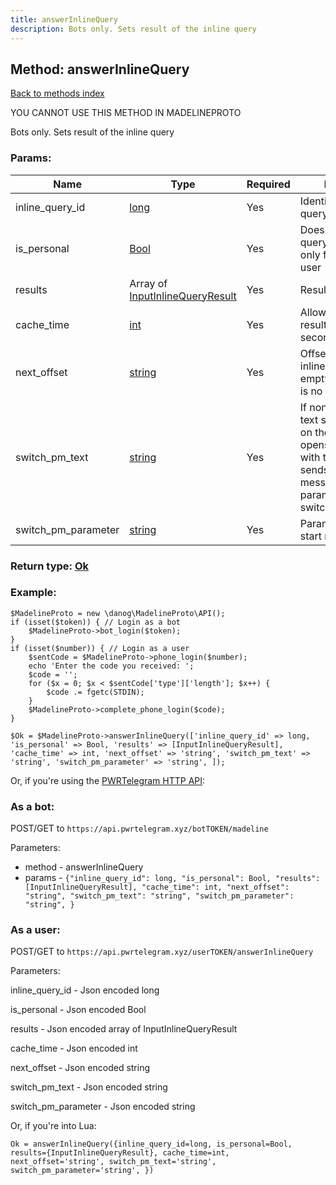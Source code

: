```yaml
---
title: answerInlineQuery
description: Bots only. Sets result of the inline query
---
```

## Method: answerInlineQuery  
[Back to methods index](index.md)


YOU CANNOT USE THIS METHOD IN MADELINEPROTO


Bots only. Sets result of the inline query

### Params:

| Name     |    Type       | Required | Description |
|----------|---------------|----------|-------------|
|inline\_query\_id|[long](../types/long.md) | Yes|Identifier of the inline query|
|is\_personal|[Bool](../types/Bool.md) | Yes|Does result of the query can be cached only for specified user|
|results|Array of [InputInlineQueryResult](../types/InputInlineQueryResult.md) | Yes|Results of the query|
|cache\_time|[int](../types/int.md) | Yes|Allowed time to cache results of the query in seconds|
|next\_offset|[string](../types/string.md) | Yes|Offset for the next inline query, pass empty string if there is no more results|
|switch\_pm\_text|[string](../types/string.md) | Yes|If non-empty, this text should be shown on the button, which opens private chat with the bot and sends bot start message with parameter switch_pm_parameter|
|switch\_pm\_parameter|[string](../types/string.md) | Yes|Parameter for the bot start message|


### Return type: [Ok](../types/Ok.md)

### Example:


```
$MadelineProto = new \danog\MadelineProto\API();
if (isset($token)) { // Login as a bot
    $MadelineProto->bot_login($token);
}
if (isset($number)) { // Login as a user
    $sentCode = $MadelineProto->phone_login($number);
    echo 'Enter the code you received: ';
    $code = '';
    for ($x = 0; $x < $sentCode['type']['length']; $x++) {
        $code .= fgetc(STDIN);
    }
    $MadelineProto->complete_phone_login($code);
}

$Ok = $MadelineProto->answerInlineQuery(['inline_query_id' => long, 'is_personal' => Bool, 'results' => [InputInlineQueryResult], 'cache_time' => int, 'next_offset' => 'string', 'switch_pm_text' => 'string', 'switch_pm_parameter' => 'string', ]);
```

Or, if you're using the [PWRTelegram HTTP API](https://pwrtelegram.xyz):

### As a bot:

POST/GET to `https://api.pwrtelegram.xyz/botTOKEN/madeline`

Parameters:

* method - answerInlineQuery
* params - `{"inline_query_id": long, "is_personal": Bool, "results": [InputInlineQueryResult], "cache_time": int, "next_offset": "string", "switch_pm_text": "string", "switch_pm_parameter": "string", }`



### As a user:

POST/GET to `https://api.pwrtelegram.xyz/userTOKEN/answerInlineQuery`

Parameters:

inline_query_id - Json encoded long

is_personal - Json encoded Bool

results - Json encoded  array of InputInlineQueryResult

cache_time - Json encoded int

next_offset - Json encoded string

switch_pm_text - Json encoded string

switch_pm_parameter - Json encoded string




Or, if you're into Lua:

```
Ok = answerInlineQuery({inline_query_id=long, is_personal=Bool, results={InputInlineQueryResult}, cache_time=int, next_offset='string', switch_pm_text='string', switch_pm_parameter='string', })
```


